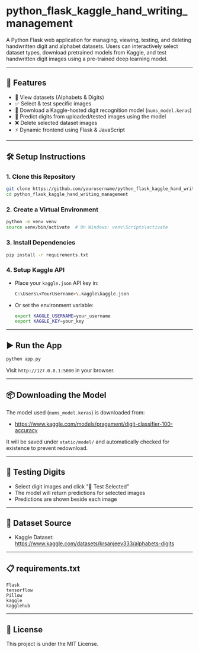 
# python_flask_kaggle_hand_writing_management

A Python Flask web application for managing, viewing, testing, and deleting handwritten digit and alphabet datasets. Users can interactively select dataset types, download pretrained models from Kaggle, and test handwritten digit images using a pre-trained deep learning model.

---

## 🚀 Features

- 📁 View datasets (Alphabets & Digits)
- ✅ Select & test specific images
- 🧠 Download a Kaggle-hosted digit recognition model (`nums_model.keras`)
- 📸 Predict digits from uploaded/tested images using the model
- ❌ Delete selected dataset images
- ⚡ Dynamic frontend using Flask & JavaScript

---

## 🛠️ Setup Instructions

### 1. Clone this Repository
```bash
git clone https://github.com/yourusername/python_flask_kaggle_hand_writing_management.git
cd python_flask_kaggle_hand_writing_management
```

### 2. Create a Virtual Environment
```bash
python -m venv venv
source venv/bin/activate  # On Windows: venv\Scripts\activate
```

### 3. Install Dependencies
```bash
pip install -r requirements.txt
```

### 4. Setup Kaggle API
- Place your `kaggle.json` API key in:
  ```bash
  C:\Users\<YourUsername>\.kaggle\kaggle.json
  ```
- Or set the environment variable:
  ```bash
  export KAGGLE_USERNAME=your_username
  export KAGGLE_KEY=your_key
  ```

---

## ▶️ Run the App

```bash
python app.py
```

Visit `http://127.0.0.1:5000` in your browser.

---

## 📦 Downloading the Model

The model used (`nums_model.keras`) is downloaded from:

- https://www.kaggle.com/models/pragament/digit-classifier-100-accuracy

It will be saved under `static/model/` and automatically checked for existence to prevent redownload.

---

## 🧪 Testing Digits

- Select digit images and click "🧪 Test Selected"
- The model will return predictions for selected images
- Predictions are shown beside each image

---

## 📂 Dataset Source

- Kaggle Dataset: https://www.kaggle.com/datasets/krsanjeev333/alphabets-digits

---

## 📋 requirements.txt

```
Flask
tensorflow
Pillow
kaggle
kagglehub
```

---

## 📄 License

This project is under the MIT License.
